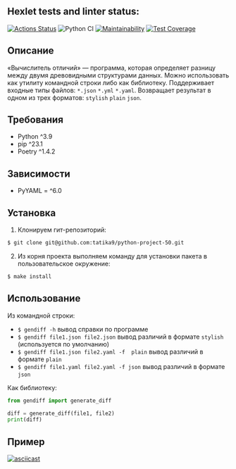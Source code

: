 ## Hexlet tests and linter status:
[![Actions Status](https://github.com/tatika9/python-project-50/workflows/hexlet-check/badge.svg)](https://github.com/tatika9/python-project-50/actions) ![Python CI](https://github.com/tatika9/python-project-50/actions/workflows/pyci.yml/badge.svg) [![Maintainability](https://api.codeclimate.com/v1/badges/8e33bbf7f83d7d73d204/maintainability)](https://codeclimate.com/github/tatika9/python-project-50/maintainability) [![Test Coverage](https://api.codeclimate.com/v1/badges/8e33bbf7f83d7d73d204/test_coverage)](https://codeclimate.com/github/tatika9/python-project-50/test_coverage)

## Описание
«Вычислитель отличий» — программа, которая определяет разницу между двумя древовидными структурами данных. Можно использовать как утилиту командной строки либо как библиотеку.
Поддерживает входные типы файлов: `*.json` `*.yml` `*.yaml`.
Возвращает результат в одном из трех форматов: `stylish` `plain` `json`.
## Требования
* Python ^3.9
* pip ^23.1
* Poetry ^1.4.2
## Зависимости
* PyYAML = ^6.0
## Установка
1. Клонируем гит-репозиторий:
```bash
$ git clone git@github.com:tatika9/python-project-50.git
```
2. Из корня проекта выполняем команду для установки пакета в пользовательское окружение:
```bash
$ make install
```
## Использование
Из командной строки:
* `$ gendiff -h` вывод справки по программе
* `$ gendiff file1.json file2.json` вывод различий в формате `stylish` (используется по умолчанию)
* `$ gendiff file1.json file2.yaml -f  plain` вывод различий в формате `plain`
* `$ gendiff file1.yaml file2.yaml -f json` вывод различий в формате `json`

Как библиотеку:
```python
from gendiff import generate_diff

diff = generate_diff(file1, file2)
print(diff)
```
## Пример
[![asciicast](https://asciinema.org/a/zcz7CAsI1IMxVXiF1M9eKiHZN.svg)](https://asciinema.org/a/zcz7CAsI1IMxVXiF1M9eKiHZN)